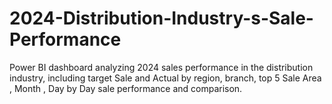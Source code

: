 # 2024-Distribution-Industry-s-Sale-Performance
Power BI dashboard analyzing 2024 sales performance in the distribution industry, including target Sale and Actual by region, branch, top 5 Sale Area , Month , Day by Day sale performance and comparison.
